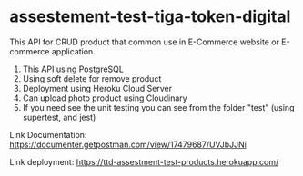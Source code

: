# assestement-test-tiga-token-digital

This API for CRUD product that common use in E-Commerce website or E-commerce application.

1. This API using PostgreSQL
2. Using soft delete for remove product
3. Deployment using Heroku Cloud Server
4. Can upload photo product using Cloudinary
5. If you need see the unit testing you can see from the folder "test" (using supertest, and jest)

Link Documentation: https://documenter.getpostman.com/view/17479687/UVJbJJNi

Link deployment: https://ttd-assestment-test-products.herokuapp.com/
